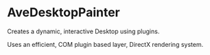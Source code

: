 # AveDesktopPainter
Creates a dynamic, interactive Desktop using plugins.

Uses an efficient, COM plugin based layer, DirectX rendering system.
